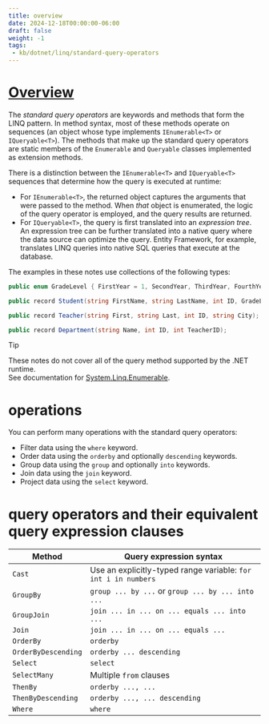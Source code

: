 ```yaml
---
title: overview
date: 2024-12-18T00:00:00-06:00
draft: false
weight: -1
tags:
 - kb/dotnet/linq/standard-query-operators
---
```


# [Overview](https://learn.microsoft.com/en-us/dotnet/csharp/linq/standard-query-operators/)
The *standard query operators* are keywords and methods that form the LINQ pattern. In method syntax, most of these
methods operate on sequences (an object whose type implements `IEnumerable<T>` or `IQueryable<T>`). The methods that
make up the standard query operators are static members of the `Enumerable` and `Queryable` classes implemented as
extension methods.  

There is a distinction between the `IEnumerable<T>` and `IQueryable<T>` sequences that determine how the query is
executed at runtime:
- For `IEnumerable<T>`, the returned object captures the arguments that were passed to the method. When *that* object
is enumerated, the logic of the query operator is employed, and the query results are returned.
- For `IQueryable<T>`, the query is first translated into an *expression tree*. An expression tree can be further
translated into a native query where the data source can optimize the query. Entity Framework, for example, translates
LINQ queries into native SQL queries that execute at the database.

The examples in these notes use collections of the following types:
```cs
public enum GradeLevel { FirstYear = 1, SecondYear, ThirdYear, FourthYear };

public record Student(string FirstName, string LastName, int ID, GradeLevel Year, List<int> Scores, int DepartmentID);

public record Teacher(string First, string Last, int ID, string City);

public record Department(string Name, int ID, int TeacherID);
```

> [!TIP]
> These notes do not cover all of the query method supported by the .NET runtime.  
> See documentation for [System.Linq.Enumerable](https://learn.microsoft.com/en-us/dotnet/api/system.linq.enumerable).

# operations
You can perform many operations with the standard query operators:
- Filter data using the `where` keyword.
- Order data using the `orderby` and optionally `descending` keywords.
- Group data using the `group` and optionally `into` keywords.
- Join data using the `join` keyword.
- Project data using the `select` keyword.

# query operators and their equivalent query expression clauses
| Method              | Query expression syntax                                        |
| ------------------- | -------------------------------------------------------------- |
| `Cast`              | Use an explicitly-typed range variable: `for int i in numbers` |
| `GroupBy`           | `group ... by ...` or `group ... by ... into ...`              |
| `GroupJoin`         | `join ... in ... on ... equals ... into ...`                   |
| `Join`              | `join ... in ... on ... equals ...`                            |
| `OrderBy`           | `orderby`                                                      |
| `OrderByDescending` | `orderby ... descending`                                       |
| `Select`            | `select`                                                       |
| `SelectMany`        | Multiple `from` clauses                                        |
| `ThenBy`            | `orderby ..., ...`                                             |
| `ThenByDescending`  | `orderby ..., ... descending`                                  |
| `Where`             | `where`                                                        |